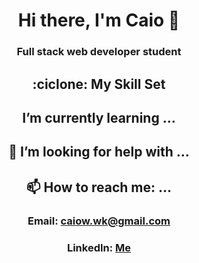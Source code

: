 # <div align=center>Hi there, I'm Caio 👋</div>
### <div align=center>Full stack web developer student</div>


## <div align=center>:ciclone: My Skill Set</div>
### <div align=center></div>

## <div align=center>I’m currently learning ...</div>
### <div align=center></div>

## <div align=center>🤔 I’m looking for help with ...</div>
### <div align=center></div>

## <div align=center>📫 How to reach me: ...</div>
### <div align=center>Email: caiow.wk@gmail.com</div>
### <div align=center>LinkedIn: [Me](https://www.linkedin.com/in/kxk/)</div>
